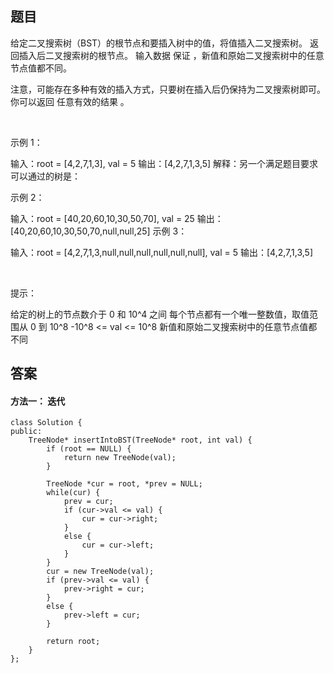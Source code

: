 ## 题目
给定二叉搜索树（BST）的根节点和要插入树中的值，将值插入二叉搜索树。 返回插入后二叉搜索树的根节点。 输入数据 保证 ，新值和原始二叉搜索树中的任意节点值都不同。

注意，可能存在多种有效的插入方式，只要树在插入后仍保持为二叉搜索树即可。 你可以返回 任意有效的结果 。

 

示例 1：


输入：root = [4,2,7,1,3], val = 5
输出：[4,2,7,1,3,5]
解释：另一个满足题目要求可以通过的树是：

示例 2：

输入：root = [40,20,60,10,30,50,70], val = 25
输出：[40,20,60,10,30,50,70,null,null,25]
示例 3：

输入：root = [4,2,7,1,3,null,null,null,null,null,null], val = 5
输出：[4,2,7,1,3,5]
 

 

提示：

给定的树上的节点数介于 0 和 10^4 之间
每个节点都有一个唯一整数值，取值范围从 0 到 10^8
-10^8 <= val <= 10^8
新值和原始二叉搜索树中的任意节点值都不同
## 答案

#### 方法一： 迭代
```
class Solution {
public:
    TreeNode* insertIntoBST(TreeNode* root, int val) {
        if (root == NULL) {
            return new TreeNode(val);
        }

        TreeNode *cur = root, *prev = NULL;
        while(cur) {
            prev = cur;
            if (cur->val <= val) {
                cur = cur->right;
            }
            else {
                cur = cur->left;
            }
        }
        cur = new TreeNode(val);
        if (prev->val <= val) {
            prev->right = cur;
        }
        else {
            prev->left = cur;
        }

        return root;
    }
};
```
